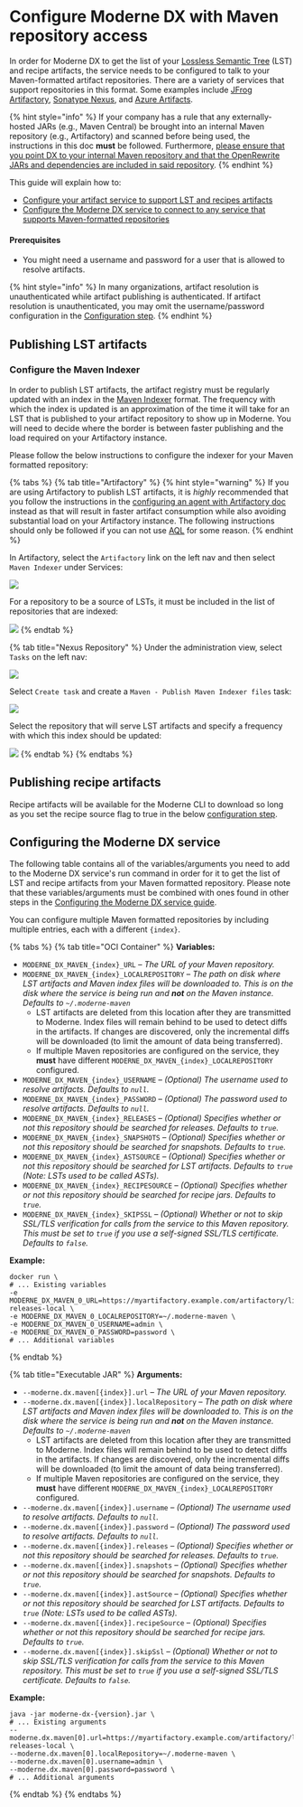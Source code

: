 # Configure Moderne DX with Maven repository access

In order for Moderne DX to get the list of your [Lossless Semantic Tree](../../references/concepts/lossless-semantic-trees.md) (LST) and recipe artifacts, the service needs to be configured to talk to your Maven-formatted artifact repositories. There are a variety of services that support repositories in this format. Some examples include [JFrog Artifactory](https://jfrog.com/artifactory/), [Sonatype Nexus](https://www.sonatype.com/products/nexus-repository), and [Azure Artifacts](https://azure.microsoft.com/en-us/services/devops/artifacts/).

{% hint style="info" %}
If your company has a rule that any externally-hosted JARs (e.g., Maven Central) be brought into an internal Maven repository (e.g., Artifactory) and scanned before being used, the instructions in this doc **must** be followed. Furthermore, [please ensure that you point DX to your internal Maven repository and that the OpenRewrite JARs and dependencies are included in said repository](./configure-dx-with-strict-recipe-sources.md).
{% endhint %}

This guide will explain how to:

* [Configure your artifact service to support LST and recipes artifacts](configure-dx-with-maven-repository-access.md#publishing-lst-artifacts)
* [Configure the Moderne DX service to connect to any service that supports Maven-formatted repositories](configure-dx-with-maven-repository-access.md#configuring-the-moderne-dx-service)

#### Prerequisites

* You might need a username and password for a user that is allowed to resolve artifacts.

{% hint style="info" %}
In many organizations, artifact resolution is unauthenticated while artifact publishing is authenticated. If artifact resolution is unauthenticated, you may omit the username/password configuration in the [Configuration step](configure-dx-with-maven-repository-access.md#configuring-the-moderne-dx-service).
{% endhint %}

## Publishing LST artifacts

### Configure the Maven Indexer

In order to publish LST artifacts, the artifact registry must be regularly updated with an index in the [Maven Indexer](https://maven.apache.org/maven-indexer/) format. The frequency with which the index is updated is an approximation of the time it will take for an LST that is published to your artifact repository to show up in Moderne. You will need to decide where the border is between faster publishing and the load required on your Artifactory instance.

Please follow the below instructions to configure the indexer for your Maven formatted repository:

{% tabs %}
{% tab title="Artifactory" %}
{% hint style="warning" %}
If you are using Artifactory to publish LST artifacts, it is _highly_ recommended that you follow the instructions in the [configuring an agent with Artifactory doc](configure-dx-with-artifactory-access.md) instead as that will result in faster artifact consumption while also avoiding substantial load on your Artifactory instance. The following instructions should only be followed if you can not use [AQL](https://www.jfrog.com/confluence/display/JFROG/Artifactory+Query+Language) for some reason.
{% endhint %}

In Artifactory, select the `Artifactory` link on the left nav and then select `Maven Indexer` under Services:

![](../../../.gitbook/assets/artifactory.png)

For a repository to be a source of LSTs, it must be included in the list of repositories that are indexed:

![](../../../.gitbook/assets/maven-indexer.png)
{% endtab %}

{% tab title="Nexus Repository" %}
Under the administration view, select `Tasks` on the left nav:

![](../../../.gitbook/assets/sona-tasks.png)

Select `Create task` and create a `Maven - Publish Maven Indexer files` task:

![](../../../.gitbook/assets/maven-publish.png)

Select the repository that will serve LST artifacts and specify a frequency with which this index should be updated:

![](../../../.gitbook/assets/maven-publish-index.png)
{% endtab %}
{% endtabs %}

## Publishing recipe artifacts

Recipe artifacts will be available for the Moderne CLI to download so long as you set the recipe source flag to true in the below [configuration step](configure-dx-with-maven-repository-access.md#configuring-the-moderne-dx-service).

## Configuring the Moderne DX service

The following table contains all of the variables/arguments you need to add to the Moderne DX service's run command in order for it to get the list of LST and recipe artifacts from your Maven formatted repository. Please note that these variables/arguments must be combined with ones found in other steps in the [Configuring the Moderne DX service guide](dx-configuration.md).

You can configure multiple Maven formatted repositories by including multiple entries, each with a different `{index}`.

{% tabs %}
{% tab title="OCI Container" %}
**Variables:**

* `MODERNE_DX_MAVEN_{index}_URL` – _The URL of your Maven repository._
* `MODERNE_DX_MAVEN_{index}_LOCALREPOSITORY` – _The path on disk where LST artifacts and Maven index files will be downloaded to. This is on the disk where the service is being run and **not** on the Maven instance. Defaults to `~/.moderne-maven`_
  * LST artifacts are deleted from this location after they are transmitted to Moderne. Index files will remain behind to be used to detect diffs in the artifacts. If changes are discovered, only the incremental diffs will be downloaded (to limit the amount of data being transferred).
  * If multiple Maven repositories are configured on the service, they **must** have different `MODERNE_DX_MAVEN_{index}_LOCALREPOSITORY` configured.
* `MODERNE_DX_MAVEN_{index}_USERNAME` – _(Optional) The username used to resolve artifacts. Defaults to `null`._
* `MODERNE_DX_MAVEN_{index}_PASSWORD` – _(Optional) The password used to resolve artifacts. Defaults to `null`._
* `MODERNE_DX_MAVEN_{index}_RELEASES` – _(Optional) Specifies whether or not this repository should be searched for releases. Defaults to `true`._
* `MODERNE_DX_MAVEN_{index}_SNAPSHOTS` – _(Optional) Specifies whether or not this repository should be searched for snapshots. Defaults to `true`._
* `MODERNE_DX_MAVEN_{index}_ASTSOURCE` – _(Optional) Specifies whether or not this repository should be searched for LST artifacts. Defaults to `true` (Note: LSTs used to be called ASTs)._
* `MODERNE_DX_MAVEN_{index}_RECIPESOURCE` – _(Optional) Specifies whether or not this repository should be searched for recipe jars. Defaults to `true`._
* `MODERNE_DX_MAVEN_{index}_SKIPSSL` – _(Optional) Whether or not to skip SSL/TLS verification for calls from the service to this Maven repository. This must be set to `true` if you use a self-signed SSL/TLS certificate. Defaults to `false`._

**Example:**

```shell
docker run \
# ... Existing variables
-e MODERNE_DX_MAVEN_0_URL=https://myartifactory.example.com/artifactory/libs-releases-local \
-e MODERNE_DX_MAVEN_0_LOCALREPOSITORY=~/.moderne-maven \
-e MODERNE_DX_MAVEN_0_USERNAME=admin \
-e MODERNE_DX_MAVEN_0_PASSWORD=password \
# ... Additional variables
```
{% endtab %}

{% tab title="Executable JAR" %}
**Arguments:**

* `--moderne.dx.maven[{index}].url` – _The URL of your Maven repository._
* `--moderne.dx.maven[{index}].localRepository` – _The path on disk where LST artifacts and Maven index files will be downloaded to. This is on the disk where the service is being run and **not** on the Maven instance. Defaults to `~/.moderne-maven`_
  * LST artifacts are deleted from this location after they are transmitted to Moderne. Index files will remain behind to be used to detect diffs in the artifacts. If changes are discovered, only the incremental diffs will be downloaded (to limit the amount of data being transferred).
  * If multiple Maven repositories are configured on the service, they **must** have different `MODERNE_DX_MAVEN_{index}_LOCALREPOSITORY` configured.
* `--moderne.dx.maven[{index}].username` – _(Optional) The username used to resolve artifacts. Defaults to `null`._
* `--moderne.dx.maven[{index}].password` – _(Optional) The password used to resolve artifacts. Defaults to `null`._
* `--moderne.dx.maven[{index}].releases` – _(Optional) Specifies whether or not this repository should be searched for releases. Defaults to `true`._
* `--moderne.dx.maven[{index}].snapshots` – _(Optional) Specifies whether or not this repository should be searched for snapshots. Defaults to `true`._
* `--moderne.dx.maven[{index}].astSource` – _(Optional) Specifies whether or not this repository should be searched for LST artifacts. Defaults to `true` (Note: LSTs used to be called ASTs)._
* `--moderne.dx.maven[{index}].recipeSource` – _(Optional) Specifies whether or not this repository should be searched for recipe jars. Defaults to `true`._
* `--moderne.dx.maven[{index}].skipSsl` – _(Optional) Whether or not to skip SSL/TLS verification for calls from the service to this Maven repository. This must be set to `true` if you use a self-signed SSL/TLS certificate. Defaults to `false`._

**Example:**

```shell
java -jar moderne-dx-{version}.jar \
# ... Existing arguments
--moderne.dx.maven[0].url=https://myartifactory.example.com/artifactory/libs-releases-local \
--moderne.dx.maven[0].localRepository=~/.moderne-maven \
--moderne.dx.maven[0].username=admin \
--moderne.dx.maven[0].password=password \
# ... Additional arguments
```
{% endtab %}
{% endtabs %}
